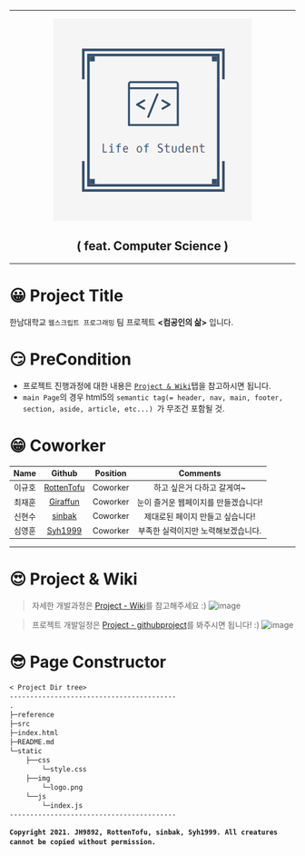 ___  

<div align="center">
  <img src="./static/img/logo.png">
  <h2><b>( feat. Computer Science )</b></h2>
</div>

___  

# 😀 Project Title
  한남대학교 `웹스크립트 프로그래밍` 팀 프로젝트 **<컴공인의 삶>** 입니다. 

# 😏 PreCondition
- 프로젝트 진행과정에 대한 내용은 [`Project & Wiki`](https://github.com/JH9892/Life_of_Student#-project--wiki)탭을 참고하시면 됩니다.
- `main Page`의 경우 html5의 `semantic tag(= header, nav, main, footer, section, aside, article, etc...) `가 무조건 포함될 것.

# 😁 Coworker
| **Name** | **Github** | **Position** | **Comments** |
|:--------:|:-------:|:-------:|:-------:|
|이규호|[RottenTofu](https://github.com/RottenTofu)| Coworker | 하고 싶은거 다하고 갈게여~ |
|최재훈|[Giraffun](https://github.com/JH9892)| Coworker | 눈이 즐거운 웹페이지를 만들겠습니다! |
|신현수|[sinbak](https://github.com/sinbak)| Coworker | 제대로된 페이지 만들고 싶습니다!|
|심영훈|[Syh1999](https://github.com/Syh1999)| Coworker | 부족한 실력이지만 노력해보겠습니다.|
___  

# 😍 Project & Wiki
> 자세한 개발과정은 [Project - Wiki](https://github.com/JH9892/Life_of_Student/wiki)를 참고해주세요 :)
![image](https://user-images.githubusercontent.com/32566767/120707230-08498680-c4f5-11eb-8098-405b3ec54853.png)

> 프로젝트 개발일정은 [Project - githubproject](https://github.com/JH9892/Life_of_Student/projects/1)를 봐주시면 됩니다! :)
![image](https://user-images.githubusercontent.com/32566767/120707466-5199d600-c4f5-11eb-96a4-7c9088b9e6fe.png)



# 😎 Page Constructor
```
< Project Dir tree>
-----------------------------------------
.
├─reference
├─src
├─index.html
├─README.md
└─static
    ├──css
        └─style.css
    ├──img
        └─logo.png
    └──js
        └─index.js
-----------------------------------------

```

**`Copyright 2021. JH9892, RottenTofu, sinbak, Syh1999. All creatures cannot be copied without permission.`**
